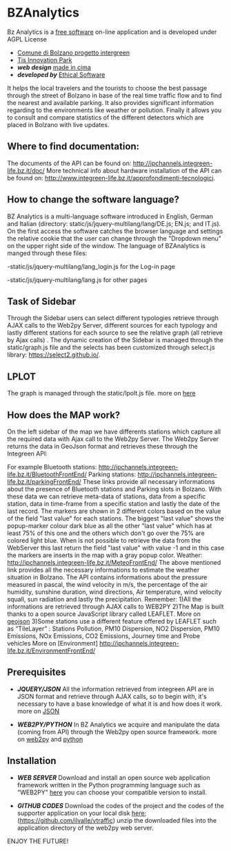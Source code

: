 # BZAnalytics

Bz Analytics is a [free software](http://www.gnu.org/philosophy/free-sw.html) on-line application and is developed under AGPL License
* [Comune di Bolzano progetto intergreen](http://www.integreen-life.bz.it/) 
* [Tis Innovation Park](http://www.tis.bz.it) 
* ***web design*** [made in cima](www.madeincima.it) 
* ***developed by*** [Ethical Software](http://www.ethicalsoftware.it)

It helps the local travelers and the tourists to choose the best passage through the street of Bolzano in base of the real time traffic flow and to find the nearest and available parking. It also provides significant information regarding to the environments like weather or pollution. Finally it allows you to consult and compare statistics of the different detectors which are placed in Bolzano with live updates.

## Where to find documentation:
The documents of the API can be found on: http://ipchannels.integreen-life.bz.it/doc/
More technical info about hardware installation of the API can be found on: http://www.integreen-life.bz.it/approfondimenti-tecnologici.

## How to change the software language?
BZ Analytics is a multi-language software introduced in English, German and Italian (directory: static/js/jquery-multilang/lang/DE.js; EN.js; and IT.js). On the first access the software catches the browser language and settings the relative cookie that the user can change through the "Dropdown menu" on the upper right side of the window. The language of BZAnalytics is manged through these files:

-static/js/jquery-multilang/lang_login.js for the Log-in page

-static/js/jquery-multilang/lang.js for other pages

## Task of Sidebar
Through the Sidebar users can select different typologies retrieve through AJAX calls to the Web2py Server, different sources for each typology and lastly different stations for each source to see the relative graph (all retrieve by Ajax calls) . The dynamic creation of the Sidebar is managed through the static/graph.js file and the selects has been customized through select.js library: https://select2.github.io/.

## LPLOT
The graph is managed through the static/lpolt.js file.
more on [here](http://www.flotcharts.org/)

## How does the MAP work?

On the left sidebar of the map we have differents stations which capture all the required data with  Ajax call to the Web2py Server. The Web2py Server returns the data in GeoJson format and retrieves these through the Integreen API: 

For example Bluetooth stations: http://ipchannels.integreen-life.bz.it/BluetoothFrontEnd/
Parking stations: http://ipchannels.integreen-life.bz.it/parkingFrontEnd/ 
These links provide all necessary informations about the presence of Bluetooth stations and  Parking slots in Bolzano. With these data we can retrieve meta-data of stations,  data from a specific station, data in time-frame from a specific station and lastly the date of the last record.
The markers are shown in 2 different colors based on the value of the field "last value" for each stations. The biggest "last value" shows the popup-marker colour dark blue as all the other "last value" which has at least 75% of this one and the others which don't go over the 75% are colored light blue. 
When is not possible to retrieve the data from the WebServer this last return the field "last value" with value -1 and in this case the markers are inserts in the map with a gray popup color.
Weather: http://ipchannels.integreen-life.bz.it/MeteoFrontEnd/
The above mentioned link provides all the necessary informations to estimate the weather situation in Bolzano. The API contains informations about the pressure measured in pascal, the wind velocity in m/s, the percentage of the air humidity, sunshine duration, wind directions, Air temperature, wind velocity squall, sun radiation and lastly the precipitation. 
Remember:
1)All the informations are retrieved through AJAX calls to WEB2PY
2)The Map is built thanks to a open source JavaScript library called LEAFLET. More on [geojson](http://leafletjs.com/examples/geojson.html)
3)Some stations use a different feature offered by LEAFLET such as “TileLayer”  : Stations Pollution, PM10 Dispersion, NO2 Dispersion, PM10 Emissions, NOx Emissions, CO2 Emissions, Journey time and Probe vehicles
More on [Environment] http://ipchannels.integreen-life.bz.it/EnvironmentFrontEnd/ 

## Prerequisites
* ***JQUERY/JSON***
All the information retrieved from integreen API are in JSON format and retrieve through  AJAX calls, so to begin with, it's necessary to have a base knowledge of what it is and how does it work. 
 more on [JSON](http://www.json.org)

* ***WEB2PY/PYTHON***
In BZ Analytics we acquire and manipulate the data (coming from API) through the Web2py open source framework.
more on [web2py](http://www.web2py.com/book/default/chapter/01) and [python](https://wiki.python.org/moin/BeginnersGuide)

## Installation
* ***WEB SERVER***
Download and install an open source web application framework written in the Python programming language such as “WEB2PY” [here](https://http://www.moneo.si/examples/download) you can choose your compatible version to install. 

* ***GITHUB CODES***
Download the codes of the project and the codes of the supporter application on your local disk [here](https://github.com/tis-innovation-park/w2panalytics); (https://github.com/ilvalle/vtraffic) 
unzip the downloaded files into the application directory  of the web2py web server.



ENJOY THE FUTURE!
